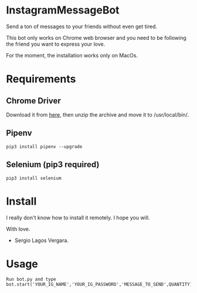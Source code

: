 # InstagramMessageBot
Send a ton of messages to your friends without even get tired. 

This bot only works on Chrome web browser and you need to be following the friend you want to express your love. 

For the moment, the installation works only on MacOs.

# Requirements

## Chrome Driver
Download it from [here](https://chromedriver.chromium.org/), then unzip the archive and move it to /usr/local/bin/.

## Pipenv
```
pip3 install pipenv --upgrade
```

## Selenium (pip3 required)
```
pip3 install selenium
```

# Install

I really don't know how to install it remotely. I hope you will. 

With love.

- Sergio Lagos Vergara.

# Usage
```
Run bot.py and type bot.start('YOUR_IG_NAME','YOUR_IG_PASSWORD','MESSAGE_TO_SEND',QUANTITY).
```


